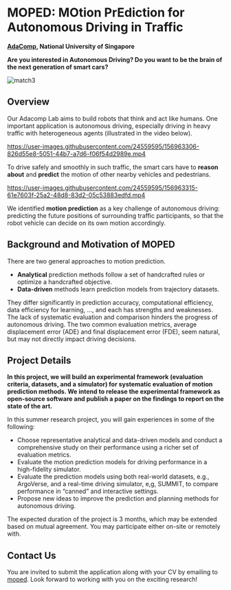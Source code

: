 # MOPED: MOtion PrEdiction for Autonomous Driving in Traffic

**[AdaComp](https://adacomp.comp.nus.edu.sg/), National University of Singapore**

**Are you interested in Autonomous Driving? Do you want to be the brain of the next generation of smart cars?**

![match3](https://user-images.githubusercontent.com/24559595/156965133-415211e4-de5c-43ea-8777-798de7b07079.png)

## Overview

Our Adacomp Lab aims to build robots that think and act like humans. One important application is autonomous driving, especially driving in heavy traffic with heterogeneous agents (illustrated in the video below).

https://user-images.githubusercontent.com/24559595/156963306-826d55e8-5051-44b7-a7d6-f06f54d2989e.mp4


To drive safely and smoothly in such traffic, the smart cars have to **reason about** and **predict** the motion of other nearby vehicles and pedestrians.

https://user-images.githubusercontent.com/24559595/156963315-61e7603f-25a2-48d8-83d2-05c53883edfd.mp4



We identified **motion prediction** as a key challenge of autonomous driving: predicting the future positions of surrounding traffic participants, so that the robot vehicle can decide on its own motion accordingly.

## Background and Motivation of MOPED
There are two general approaches to motion prediction. 

- **Analytical** prediction methods follow a set of handcrafted rules or optimize a handcrafted objective. 
- **Data-driven** methods learn prediction models from trajectory datasets. 
 
They differ significantly in prediction accuracy, computational efficiency, data efficiency for learning, …, and each has strengths and weaknesses. The lack of systematic evaluation and comparison hinders the progress of autonomous driving.  The two common evaluation metrics, average displacement error (ADE) and final displacement error (FDE), seem natural, but may not directly impact driving decisions.


## Project Details

**In this project, we will build an experimental framework (evaluation criteria, datasets, and a simulator) for systematic evaluation of motion prediction methods. We intend to release the experimental framework as open-source software and publish a paper on the findings to report on the state of the art.**

In this summer research project, you will gain experiences in some of the following:

+ Choose representative analytical and data-driven models and conduct a comprehensive study on their performance using a richer set of evaluation metrics.
+ Evaluate the motion prediction models for driving performance in a high-fidelity simulator.
+ Evaluate the prediction models using both real-world datasets, e.g., ArgoVerse, and a real-time driving simulator, e,g, SUMMIT, to compare performance in “canned” and interactive settings.
+ Propose new ideas to improve the prediction and planning methods for autonomous driving. 

The expected duration of the project is 3 months, which may be extended based on mutual agreement. You may participate either on-site or remotely with.

## Contact Us

You are invited to submit the application along with your CV by emailing to [moped](moped_adacomp@googlegroups.com). 
Look forward to working with you on the exciting research!

